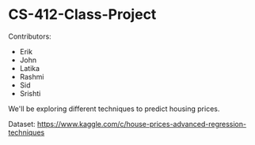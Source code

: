 # CS-412-Class-Project

Contributors:
- Erik
- John
- Latika
- Rashmi
- Sid
- Srishti

We'll be exploring different techniques to predict housing prices.

Dataset:
https://www.kaggle.com/c/house-prices-advanced-regression-techniques
